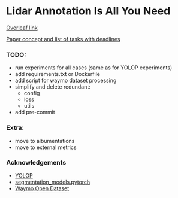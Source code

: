 # Lidar Annotation Is All You Need

[Overleaf link](https://www.overleaf.com/1696216323nwdndpcgrhwx) 

[Paper concept and list of tasks with deadlines](https://evocargo.atlassian.net/wiki/spaces/PER/pages/717815826/-+Lidar+data+is+all+you+need+for+2d+road+segmentation)

### TODO:
* run experiments for all cases (same as for YOLOP experiments)
* add requirements.txt or Dockerfile
* add script for waymo dataset processing
* simplify and delete redundant:
    * config
    * loss
    * utils
* add pre-commit

### Extra:
* move to albumentations 
* move to external metrics 

### Acknowledgements
* [YOLOP](https://github.com/hustvl/YOLOP)
* [segmentation_models.pytorch](https://github.com/qubvel/segmentation_models.pytorch)
* [Waymo Open Dataset](https://github.com/waymo-research/waymo-open-dataset)